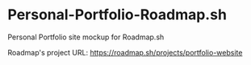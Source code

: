 # Personal-Portfolio-Roadmap.sh
Personal Portfolio site mockup for Roadmap.sh

Roadmap's project URL: https://roadmap.sh/projects/portfolio-website
